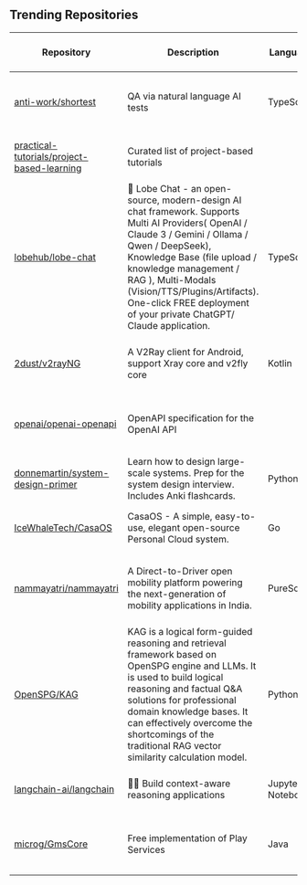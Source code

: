 ## Trending Repositories

| Repository | Description | Language | Stars | Forks | Built By | Current Period Stars |
|------------|-------------|----------|-------|-------|----------|---------------------|
| [anti-work/shortest](https://github.com/anti-work/shortest) | QA via natural language AI tests | TypeScript | 1302 | 55 | [m2rads](https://github.com/m2rads), [slavingia](https://github.com/slavingia), [danthomps](https://github.com/danthomps), [juniusfree](https://github.com/juniusfree), [wiksien](https://github.com/wiksien) | 280 |
| [practical-tutorials/project-based-learning](https://github.com/practical-tutorials/project-based-learning) | Curated list of project-based tutorials |  | 208826 | 27252 | [tuvtran](https://github.com/tuvtran), [sayands](https://github.com/sayands), [enkeyz](https://github.com/enkeyz), [bobeff](https://github.com/bobeff), [olucode](https://github.com/olucode) | 292 |
| [lobehub/lobe-chat](https://github.com/lobehub/lobe-chat) | 🤯 Lobe Chat - an open-source, modern-design AI chat framework. Supports Multi AI Providers( OpenAI / Claude 3 / Gemini / Ollama / Qwen / DeepSeek), Knowledge Base (file upload / knowledge management / RAG ), Multi-Modals (Vision/TTS/Plugins/Artifacts). One-click FREE deployment of your private ChatGPT/ Claude application. | TypeScript | 49696 | 10777 | [arvinxx](https://github.com/arvinxx), [semantic-release-bot](https://github.com/semantic-release-bot), [canisminor1990](https://github.com/canisminor1990), [lobehubbot](https://github.com/lobehubbot) | 90 |
| [2dust/v2rayNG](https://github.com/2dust/v2rayNG) | A V2Ray client for Android, support Xray core and v2fly core | Kotlin | 37224 | 5644 | [2dust](https://github.com/2dust), [yuhan6665](https://github.com/yuhan6665), [CodeWithTamim](https://github.com/CodeWithTamim), [solokot](https://github.com/solokot), [Malus-risus](https://github.com/Malus-risus) | 33 |
| [openai/openai-openapi](https://github.com/openai/openai-openapi) | OpenAPI specification for the OpenAI API |  | 1600 | 397 | [schnerd](https://github.com/schnerd), [athyuttamre](https://github.com/athyuttamre), [rattrayalex](https://github.com/rattrayalex), [logankilpatrick](https://github.com/logankilpatrick), [erinkav-openai](https://github.com/erinkav-openai) | 37 |
| [donnemartin/system-design-primer](https://github.com/donnemartin/system-design-primer) | Learn how to design large-scale systems. Prep for the system design interview. Includes Anki flashcards. | Python | 282670 | 47253 | [donnemartin](https://github.com/donnemartin), [cclauss](https://github.com/cclauss), [satob](https://github.com/satob), [fluency03](https://github.com/fluency03), [linhe0x0](https://github.com/linhe0x0) | 407 |
| [IceWhaleTech/CasaOS](https://github.com/IceWhaleTech/CasaOS) | CasaOS - A simple, easy-to-use, elegant open-source Personal Cloud system. | Go | 27346 | 1488 | [LinkLeong](https://github.com/LinkLeong), [JohnGuan](https://github.com/JohnGuan), [tigerinus](https://github.com/tigerinus), [jerrykuku](https://github.com/jerrykuku) | 37 |
| [nammayatri/nammayatri](https://github.com/nammayatri/nammayatri) | A Direct-to-Driver open mobility platform powering the next-generation of mobility applications in India. | PureScript | 1727 | 194 | [witcher-shailesh](https://github.com/witcher-shailesh), [hkmangla](https://github.com/hkmangla), [khuzema786](https://github.com/khuzema786), [0utkarsh](https://github.com/0utkarsh), [vijaygupta18](https://github.com/vijaygupta18) | 11 |
| [OpenSPG/KAG](https://github.com/OpenSPG/KAG) | KAG is a logical form-guided reasoning and retrieval framework based on OpenSPG engine and LLMs. It is used to build logical reasoning and factual Q&A solutions for professional domain knowledge bases. It can effectively overcome the shortcomings of the traditional RAG vector similarity calculation model. | Python | 1229 | 98 | [northmachine](https://github.com/northmachine), [caszkgui](https://github.com/caszkgui), [xionghuaidong](https://github.com/xionghuaidong), [andylau-55](https://github.com/andylau-55), [royzhao](https://github.com/royzhao) | 138 |
| [langchain-ai/langchain](https://github.com/langchain-ai/langchain) | 🦜🔗 Build context-aware reasoning applications | Jupyter Notebook | 96825 | 15750 | [baskaryan](https://github.com/baskaryan), [hwchase17](https://github.com/hwchase17), [efriis](https://github.com/efriis), [eyurtsev](https://github.com/eyurtsev), [ccurme](https://github.com/ccurme) | 69 |
| [microg/GmsCore](https://github.com/microg/GmsCore) | Free implementation of Play Services | Java | 8985 | 1771 | [mar-v-in](https://github.com/mar-v-in), [DaVinci9196](https://github.com/DaVinci9196), [fynngodau](https://github.com/fynngodau), [ale5000-git](https://github.com/ale5000-git), [emlove](https://github.com/emlove) | 11 |
